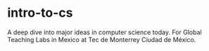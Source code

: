 # intro-to-cs
A deep dive into major ideas in computer science today. For Global Teaching Labs in Mexico at Tec de Monterrey Ciudad de México. 
